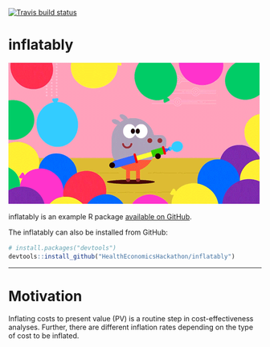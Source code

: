 
<!-- README.md is generated from README.Rmd. Please edit that file -->

[![Travis build
status](https://travis-ci.org/HealthEconomicsHackathon/inflatably.svg?branch=master)](https://travis-ci.org/HealthEconomicsHackathon/inflatably)

# inflatably

![Alt Text](giphy.gif)

inflatably is an example R package [available on
GitHub](https://github.com/HealthEconomicsHackathon/inflatably).

The inflatably can also be installed from GitHub:

``` r
# install.packages("devtools")
devtools::install_github("HealthEconomicsHackathon/inflatably")
```

-----

# Motivation

Inflating costs to present value (PV) is a routine step in
cost-effectiveness analyses. Further, there are different inflation
rates depending on the type of cost to be inflated.

